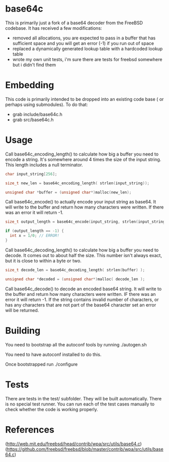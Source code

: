 # base64c
This is primarily just a fork of a base64 decoder from the FreeBSD codebase. It has received a few modifications:
  * removed all allocations, you are expected to pass in a buffer that has sufficient space and you will get an error (-1) if you run out of space
  * replaced a dynamically generated lookup table with a hardcoded lookup table
  * wrote my own unit tests, i'm sure there are tests for freebsd somewhere but i didn't find them

# Embedding
This code is primarily intended to be dropped into an existing code base ( or perhaps using submodules). To do that:
  
  * grab include/base64c.h
  * grab src/base64c.h

# Usage

Call base64c_encoding_length() to calculate how big a buffer you need to encode a string. It's somewhere around 4 times the size of the input string. This length includes a null terminator.

```c
char input_string[256];

size_t new_len = base64c_encoding_length( strlen(input_string));

unsigned char *buffer = (unsigned char*)malloc(new_len);
```

Call base64c_encode() to actually encode your input string as base64. It will write to the buffer and return how many characters were written. If there was an error it will return -1.

```c
size_t output_length = base64c_encode(input_string, strlen(input_string), buffer, new_len);

if (output_length == -1) {
  int x = 1/0; // ERROR!
}
```

Call base64c_decoding_length() to calculate how big a buffer you need to decode. It comes out to about half the size. This number isn't always exact, but it is close to within a byte or two.

```c
size_t decode_len = base64c_decoding_length( strlen(buffer) );

unsigned char *decoded = (unsigned char*)malloc( decode_len );
```

Call base64c_decode() to decode an encoded base64 string. It will write to the buffer and return how many characters were written. IF there was an error it will return -1. If the string contains invalid number of characters, or has any characters that are not part of the base64 character set an error will be returned.

# Building

You need to bootstrap all the autoconf tools by running ./autogen.sh

You need to have autoconf installed to do this.

Once bootstrapped run ./configure

# Tests

There are tests in the test/ subfolder. They will be built automatically. There is no special test runner. You can run each of the test cases manually to check whether the code is working properly.

# References

(http://web.mit.edu/freebsd/head/contrib/wpa/src/utils/base64.c)
(https://github.com/freebsd/freebsd/blob/master/contrib/wpa/src/utils/base64.c)
